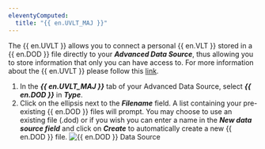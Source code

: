```yaml
---
eleventyComputed:
  title: "{{ en.UVLT_MAJ }}"
---
```

The {{ en.UVLT }} allows you to connect a personal {{ en.VLT }} stored in a {{ en.DOD }} file directly to your ***Advanced Data Source***, thus allowing you to store information that only you can have access to. For more information about the {{ en.UVLT }} please follow this [link](/rdm/windows/data-sources/user-vault/).

1. In the ***{{ en.UVLT_MAJ }}*** tab of your Advanced Data Source, select ***{{ en.DOD }}*** in ***Type***.
1. Click on the ellipsis next to the ***Filename*** field. A list containing your pre-existing {{ en.DOD }} files will prompt. You may choose to use an existing file (.dod) or if you wish you can enter a name in the ***New data source field*** and click on ***Create*** to automatically create a new {{ en.DOD }} file.
![{{ en.DOD }} Data Source](https://cdnweb.devolutions.net/docs/en/rdm/windows/clip10021.png)
